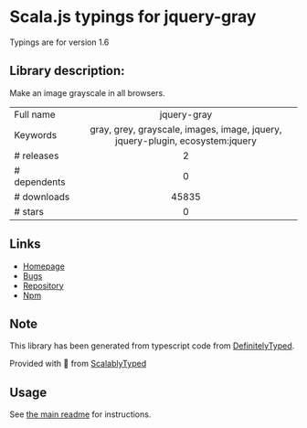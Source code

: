 
# Scala.js typings for jquery-gray

Typings are for version 1.6

## Library description:
Make an image grayscale in all browsers.

|                    |                 |
| ------------------ | :-------------: |
| Full name          | jquery-gray |
| Keywords           | gray, grey, grayscale, images, image, jquery, jquery-plugin, ecosystem:jquery |
| # releases         | 2 |
| # dependents       | 0 |
| # downloads        | 45835 |
| # stars            | 0 |

## Links
- [Homepage](https://github.com/karlhorky/gray#readme)
- [Bugs](https://github.com/karlhorky/gray/issues)
- [Repository](https://github.com/karlhorky/gray)
- [Npm](https://www.npmjs.com/package/jquery-gray)
    


## Note
This library has been generated from typescript code from [DefinitelyTyped](https://definitelytyped.org).

Provided with :purple_heart: from [ScalablyTyped](https://github.com/oyvindberg/ScalablyTyped)

## Usage
See [the main readme](../../readme.md) for instructions.


